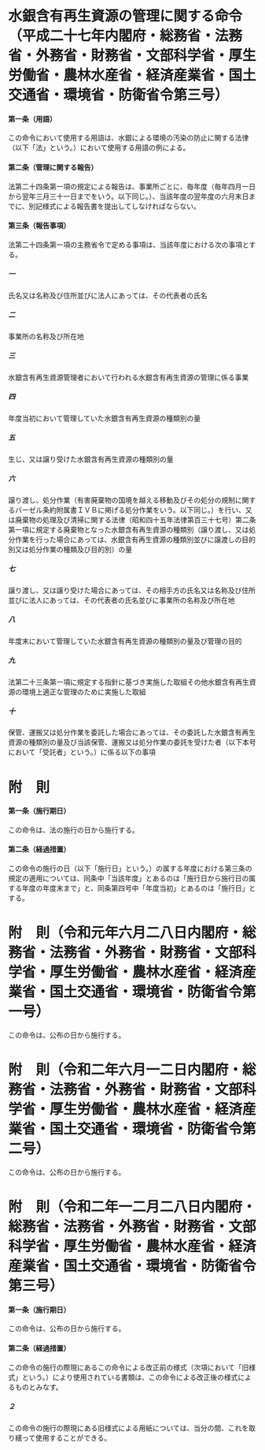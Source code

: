 # 水銀含有再生資源の管理に関する命令（平成二十七年内閣府・総務省・法務省・外務省・財務省・文部科学省・厚生労働省・農林水産省・経済産業省・国土交通省・環境省・防衛省令第三号）
#### 第一条（用語）
この命令において使用する用語は、水銀による環境の汚染の防止に関する法律（以下「法」という。）において使用する用語の例による。
#### 第二条（管理に関する報告）
法第二十四条第一項の規定による報告は、事業所ごとに、毎年度（毎年四月一日から翌年三月三十一日までをいう。以下同じ。）、当該年度の翌年度の六月末日までに、別記様式による報告書を提出してしなければならない。
#### 第三条（報告事項）
法第二十四条第一項の主務省令で定める事項は、当該年度における次の事項とする。
##### 一
氏名又は名称及び住所並びに法人にあっては、その代表者の氏名
##### 二
事業所の名称及び所在地
##### 三
水銀含有再生資源管理者において行われる水銀含有再生資源の管理に係る事業
##### 四
年度当初において管理していた水銀含有再生資源の種類別の量
##### 五
生じ、又は譲り受けた水銀含有再生資源の種類別の量
##### 六
譲り渡し、処分作業（有害廃棄物の国境を越える移動及びその処分の規制に関するバーゼル条約附属書ＩＶＢに掲げる処分作業をいう。以下同じ。）を行い、又は廃棄物の処理及び清掃に関する法律（昭和四十五年法律第百三十七号）第二条第一項に規定する廃棄物となった水銀含有再生資源の種類別（譲り渡し、又は処分作業を行った場合にあっては、水銀含有再生資源の種類別並びに譲渡しの目的別又は処分作業の種類及び目的別）の量
##### 七
譲り渡し、又は譲り受けた場合にあっては、その相手方の氏名又は名称及び住所並びに法人にあっては、その代表者の氏名並びに事業所の名称及び所在地
##### 八
年度末において管理していた水銀含有再生資源の種類別の量及び管理の目的
##### 九
法第二十三条第一項に規定する指針に基づき実施した取組その他水銀含有再生資源の環境上適正な管理のために実施した取組
##### 十
保管、運搬又は処分作業を委託した場合にあっては、その委託した水銀含有再生資源の種類別の量及び当該保管、運搬又は処分作業の委託を受けた者（以下本号において「受託者」という。）に係る以下の事項
# 附　則
#### 第一条（施行期日）
この命令は、法の施行の日から施行する。
#### 第二条（経過措置）
この命令の施行の日（以下「施行日」という。）の属する年度における第三条の規定の適用については、同条中「当該年度」とあるのは「施行日から施行日の属する年度の年度末まで」と、同条第四号中「年度当初」とあるのは「施行日」とする。
# 附　則（令和元年六月二八日内閣府・総務省・法務省・外務省・財務省・文部科学省・厚生労働省・農林水産省・経済産業省・国土交通省・環境省・防衛省令第一号）
この命令は、公布の日から施行する。
# 附　則（令和二年六月一二日内閣府・総務省・法務省・外務省・財務省・文部科学省・厚生労働省・農林水産省・経済産業省・国土交通省・環境省・防衛省令第二号）
この命令は、公布の日から施行する。
# 附　則（令和二年一二月二八日内閣府・総務省・法務省・外務省・財務省・文部科学省・厚生労働省・農林水産省・経済産業省・国土交通省・環境省・防衛省令第三号）
#### 第一条（施行期日）
この命令は、公布の日から施行する。
#### 第二条（経過措置）
この命令の施行の際現にあるこの命令による改正前の様式（次項において「旧様式」という。）により使用されている書類は、この命令による改正後の様式によるものとみなす。
##### ２
この命令の施行の際現にある旧様式による用紙については、当分の間、これを取り繕って使用することができる。

